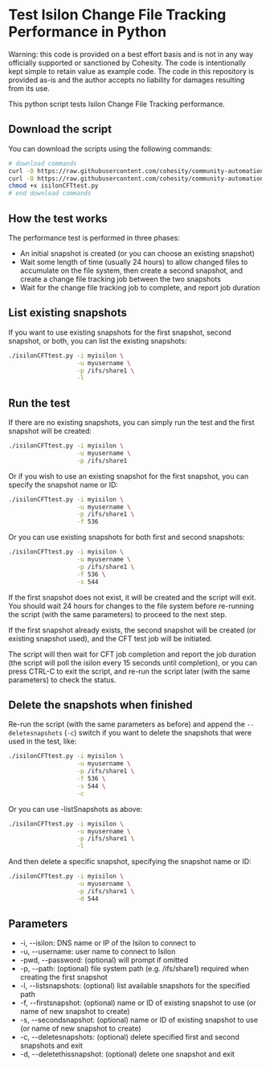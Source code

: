 # Test Isilon Change File Tracking Performance in Python

Warning: this code is provided on a best effort basis and is not in any way officially supported or sanctioned by Cohesity. The code is intentionally kept simple to retain value as example code. The code in this repository is provided as-is and the author accepts no liability for damages resulting from its use.

This python script tests Isilon Change File Tracking performance.

## Download the script

You can download the scripts using the following commands:

```bash
# download commands
curl -O https://raw.githubusercontent.com/cohesity/community-automation-samples/main/python/isilonCFTtest/isilonCFTtest.py
curl -O https://raw.githubusercontent.com/cohesity/community-automation-samples/main/python/isilon_api/isilon_api.py
chmod +x isilonCFTtest.py
# end download commands
```

## How the test works

The performance test is performed in three phases:

* An initial snapshot is created (or you can choose an existing snapshot)
* Wait some length of time (usually 24 hours) to allow changed files to accumulate on the file system, then create a second snapshot, and create a change file tracking job between the two snapshots
* Wait for the change file tracking job to complete, and report job duration

## List existing snapshots

If you want to use existing snapshots for the first snapshot, second snapshot, or both, you can list the existing snapshots:

```bash
./isilonCFTtest.py -i myisilon \
                   -u myusername \
                   -p /ifs/share1 \
                   -l
```

## Run the test

If there are no existing snapshots, you can simply run the test and the first snapshot will be created:

```bash
./isilonCFTtest.py -i myisilon \
                   -u myusername \
                   -p /ifs/share1
```

Or if you wish to use an existing snapshot for the first snapshot, you can specify the snapshot name or ID:

```bash
./isilonCFTtest.py -i myisilon \
                   -u myusername \
                   -p /ifs/share1 \
                   -f 536
```

Or you can use existing snapshots for both first and second snapshots:

```bash
./isilonCFTtest.py -i myisilon \
                   -u myusername \
                   -p /ifs/share1 \
                   -f 536 \
                   -s 544
```

If the first snapshot does not exist, it will be created and the script will exit. You should wait 24 hours  for changes to the file system before re-running the script (with the same parameters) to proceed to the next step.

If the first snapshot already exists, the second snapshot will be created (or existing snapshot used), and the CFT test job will be initiated.

The script will then wait for CFT job completion and report the job duration (the script will poll the isilon every 15 seconds until completion), or you can press CTRL-C to exit the script, and re-run the script later (with the same parameters) to check the status.

## Delete the snapshots when finished

Re-run the script (with the same parameters as before) and append the `--deletesnapshots` (`-c`) switch if you want to delete the snapshots that were used in the test, like:

```bash
./isilonCFTtest.py -i myisilon \
                   -u myusername \
                   -p /ifs/share1 \
                   -f 536 \
                   -s 544 \
                   -c
```

Or you can use -listSnapshots as above:

```bash
./isilonCFTtest.py -i myisilon \
                   -u myusername \
                   -p /ifs/share1 \
                   -l
```

And then delete a specific snapshot, specifying the snapshot name or ID:

```bash
./isilonCFTtest.py -i myisilon \
                   -u myusername \
                   -p /ifs/share1 \
                   -d 544
```

## Parameters

* -i, --isilon: DNS name or IP of the Isilon to connect to
* -u, --username: user name to connect to Isilon
* -pwd, --password: (optional) will prompt if omitted
* -p, --path: (optional) file system path (e.g. /ifs/share1) required when creating the first snapshot
* -l, --listsnapshots: (optional) list available snapshots for the specified path
* -f, --firstsnapshot: (optional) name or ID of existing snapshot to use (or name of new snapshot to create)
* -s, --secondsnapshot: (optional) name or ID of existing snapshot to use (or name of new snapshot to create)
* -c, --deletesnapshots: (optional) delete specified first and second snapshots and exit
* -d, --deletethissnapshot: (optional) delete one snapshot and exit
